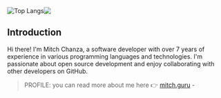 <div style="display: flex;">


  <img src="https://github-profile-summary-cards.vercel.app/api/cards/profile-details?username=mitch1009&theme=github" alt="Top Langs" />
  <img src="http://github-profile-summary-cards.vercel.app/api/cards/repos-per-language?username=mitch1009&theme=github"/>
</div>




## Introduction
Hi there! I'm Mitch Chanza, a software developer with over 7 years of experience in various programming languages and technologies. I'm passionate about open source development and enjoy collaborating with other developers on GitHub.
> PROFILE: you can read more about me here 👉 [mitch.guru](https://mitch.guru) - 
